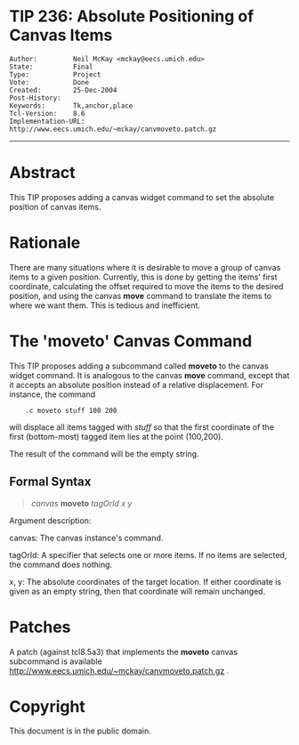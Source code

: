 # TIP 236: Absolute Positioning of Canvas Items
	Author:         Neil McKay <mckay@eecs.umich.edu>
	State:          Final
	Type:           Project
	Vote:           Done
	Created:        25-Dec-2004
	Post-History:   
	Keywords:       Tk,anchor,place
	Tcl-Version:    8.6
	Implementation-URL: http://www.eecs.umich.edu/~mckay/canvmoveto.patch.gz
-----

# Abstract

This TIP proposes adding a canvas widget command to set the absolute position
of canvas items.

# Rationale

There are many situations where it is desirable to move a group of canvas
items to a given position. Currently, this is done by getting the items' first
coordinate, calculating the offset required to move the items to the desired
position, and using the canvas **move** command to translate the items to
where we want them. This is tedious and inefficient.

# The 'moveto' Canvas Command

This TIP proposes adding a subcommand called **moveto** to the canvas widget
command. It is analogous to the canvas **move** command, except that it
accepts an absolute position instead of a relative displacement. For instance,
the command

		.c moveto stuff 100 200

will displace all items tagged with _stuff_ so that the first coordinate of
the first \(bottom-most\) tagged item lies at the point \(100,200\).

The result of the command will be the empty string.

## Formal Syntax

 > _canvas_ **moveto** _tagOrId_ _x_ _y_

Argument description:

 canvas: The canvas instance's command.

 tagOrId: A specifier that selects one or more items. If no items are
 selected, the command does nothing.

 x, y: The absolute coordinates of the target location. If either coordinate
 is given as an empty string, then that coordinate will remain unchanged.

# Patches

A patch \(against tcl8.5a3\) that implements the **moveto** canvas subcommand
is available <http://www.eecs.umich.edu/~mckay/canvmoveto.patch.gz> .

# Copyright

This document is in the public domain.


